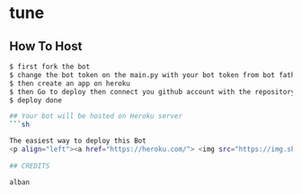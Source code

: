 # tune
## How To Host
```sh
$ first fork the bot 
$ change the bot token on the main.py with your bot token from bot father
$ then create an app on heroku 
$ then Go to deploy then connect you github account with the repository
$ deploy done 

## Your bot will be hosted on Heroku server
```sh

The easiest way to deploy this Bot
<p align="left"><a href="https://heroku.com/"> <img src="https://img.shields.io/badge/Deploy%20To%20Heroku-black?style=for-the-badge&logo=heroku" width="220" height="38.45"/></a></p>
 
## CREDITS

alban 
